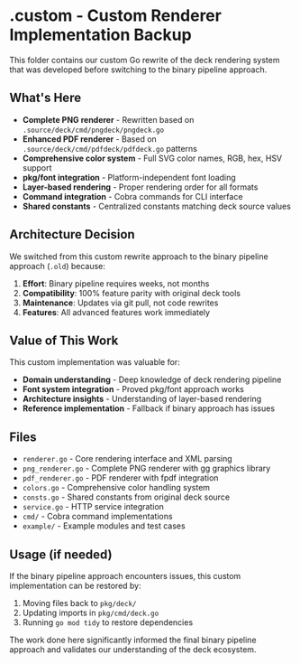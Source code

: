 # .custom - Custom Renderer Implementation Backup

This folder contains our custom Go rewrite of the deck rendering system that was developed before switching to the binary pipeline approach.

## What's Here

- **Complete PNG renderer** - Rewritten based on `.source/deck/cmd/pngdeck/pngdeck.go`
- **Enhanced PDF renderer** - Based on `.source/deck/cmd/pdfdeck/pdfdeck.go` patterns  
- **Comprehensive color system** - Full SVG color names, RGB, hex, HSV support
- **pkg/font integration** - Platform-independent font loading
- **Layer-based rendering** - Proper rendering order for all formats
- **Command integration** - Cobra commands for CLI interface
- **Shared constants** - Centralized constants matching deck source values

## Architecture Decision

We switched from this custom rewrite approach to the binary pipeline approach (`.old`) because:

1. **Effort**: Binary pipeline requires weeks, not months
2. **Compatibility**: 100% feature parity with original deck tools
3. **Maintenance**: Updates via git pull, not code rewrites
4. **Features**: All advanced features work immediately

## Value of This Work

This custom implementation was valuable for:
- **Domain understanding** - Deep knowledge of deck rendering pipeline
- **Font system integration** - Proved pkg/font approach works
- **Architecture insights** - Understanding of layer-based rendering
- **Reference implementation** - Fallback if binary approach has issues

## Files

- `renderer.go` - Core rendering interface and XML parsing
- `png_renderer.go` - Complete PNG renderer with gg graphics library
- `pdf_renderer.go` - PDF renderer with fpdf integration  
- `colors.go` - Comprehensive color handling system
- `consts.go` - Shared constants from original deck source
- `service.go` - HTTP service integration
- `cmd/` - Cobra command implementations
- `example/` - Example modules and test cases

## Usage (if needed)

If the binary pipeline approach encounters issues, this custom implementation can be restored by:

1. Moving files back to `pkg/deck/`
2. Updating imports in `pkg/cmd/deck.go`
3. Running `go mod tidy` to restore dependencies

The work done here significantly informed the final binary pipeline approach and validates our understanding of the deck ecosystem.
